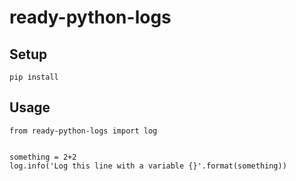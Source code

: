 # ready-python-logs
## Setup

```shell
pip install 
```

## Usage
```
from ready-python-logs import log


something = 2+2
log.info('Log this line with a variable {}'.format(something))
```